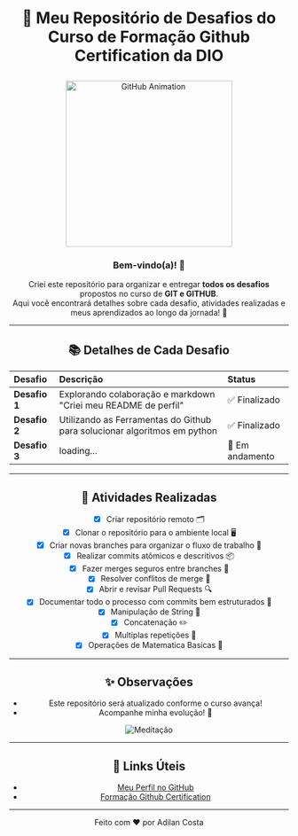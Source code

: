    # <p align="center"> 🚀 Meu Repositório de Desafios do Curso de  Formação Github Certification da DIO </p>
<div align="center">
<img src="https://cdn.hashnode.com/res/hashnode/image/upload/v1658567611905/kMCMR25Vh.gif?w=1600&h=840&fit=crop&crop=entropy&auto=format,compress&gif-q=60&format=webm" alt="GitHub Animation" width="300px">

<div align="center">


### Bem-vindo(a)! 👋  
Criei este repositório para organizar e entregar **todos os desafios** propostos no curso de **GIT e GITHUB**.  
Aqui você encontrará detalhes sobre cada desafio, atividades realizadas e meus aprendizados ao longo da jornada! 🎯

---

## 📚 Detalhes de Cada Desafio

| Desafio | Descrição | Status |
| :--- | :--- | :--- |
| **Desafio 1** | Explorando colaboração e markdown "Criei meu README de perfil" | ✅ Finalizado |
| **Desafio 2** | Utilizando as Ferramentas do Github para solucionar algoritmos em python | ✅ Finalizado |
| **Desafio 3** | loading... | 🚧 Em andamento |


---

## 📝 Atividades Realizadas

- [x] Criar repositório remoto 🗂️
- [x] Clonar o repositório para o ambiente local 🖥️
- [x] Criar novas branches para organizar o fluxo de trabalho 🌿
- [x] Realizar commits atômicos e descritivos 📦
- [x] Fazer merges seguros entre branches 🔀
- [x] Resolver conflitos de merge 🧩
- [x] Abrir e revisar Pull Requests 🔍
- [x] Documentar todo o processo com commits bem estruturados 📝
- [x] Manipulação de String 📝
- [x] Concatenação ✏️
- [x] Multiplas repetições 🎯
- [x] Operações de Matematica Basicas 📐
---

## ✨ Observações

- Este repositório será atualizado conforme o curso avança!    
- Acompanhe minha evolução! 🚀

![Meditação](https://media1.tenor.com/m/8fqFZsC_wzEAAAAC/meditation.gif)

---

## 🔗 Links Úteis

- [Meu Perfil no GitHub](https://github.com/adilanlf)
- [Formação Github Certification](https://web.dio.me/track/b9eb6374-fbd0-4a21-8747-9f25e8371f03)

---

Feito com ❤️ por Adilan Costa

